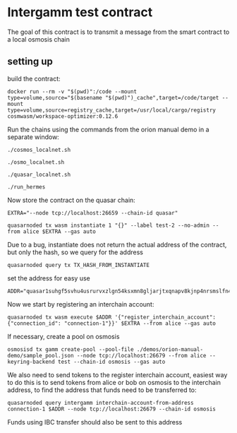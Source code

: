 # Intergamm test contract
The goal of this contract is to transmit a message from the smart contract to a local osmosis chain

## setting up
build the contract:
```
docker run --rm -v "$(pwd)":/code --mount type=volume,source="$(basename "$(pwd)")_cache",target=/code/target --mount type=volume,source=registry_cache,target=/usr/local/cargo/registry cosmwasm/workspace-optimizer:0.12.6
```

Run the chains using the commands from the orion manual demo in a separate window:
```
./cosmos_localnet.sh 
```

```
./osmo_localnet.sh
```

```
./quasar_localnet.sh
```

```
./run_hermes
```

Now store the contract on the quasar chain:
```
EXTRA="--node tcp://localhost:26659 --chain-id quasar"
```
```
quasarnoded tx wasm instantiate 1 "{}" --label test-2 --no-admin --from alice $EXTRA --gas auto
```

Due to a bug, instantiate does not return the actual address of the contract, but only the hash, so we query for the address
```
quasarnoded query tx TX_HASH_FROM_INSTANTIATE
```
set the address for easy use

```
ADDR="quasar1suhgf5svhu4usrurvxzlgn54ksxmn8gljarjtxqnapv8kjnp4nrsmslfn4"
```

Now we start by registering an interchain account:
```
quasarnoded tx wasm execute $ADDR '{"register_interchain_account": {"connection_id": "connection-1"}}' $EXTRA --from alice --gas auto
```

If necessary, create a pool on osmosis
```
osmosisd tx gamm create-pool --pool-file ./demos/orion-manual-demo/sample_pool.json --node tcp://localhost:26679 --from alice --keyring-backend test --chain-id osmosis --gas auto
```

We also need to send tokens to the register interchain account, easiest way to do this is to send tokens from alice or bob on osmosis to the interchain address, to find the address that funds need to be transferred to:
```
quasarnoded query intergamm interchain-account-from-address connection-1 $ADDR --node tcp://localhost:26679 --chain-id osmosis
```
Funds using IBC transfer should also be sent to this address
